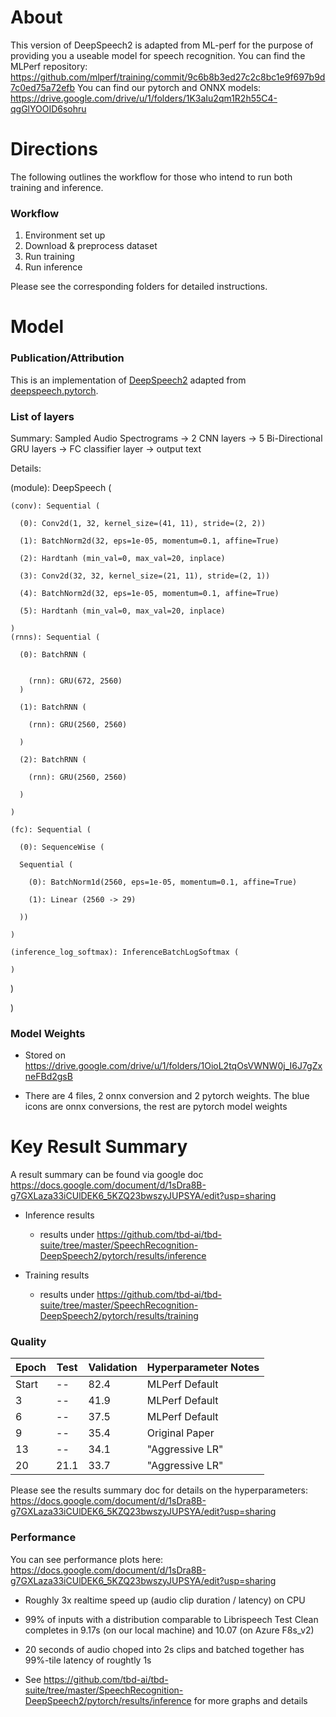 # About
This version of DeepSpeech2 is adapted from ML-perf for the purpose of providing you a useable model for speech recognition.
You can find the MLPerf repository: https://github.com/mlperf/training/commit/9c6b8b3ed27c2c8bc1e9f697b9d7c0ed75a72efb
You can find our pytorch and ONNX models: https://drive.google.com/drive/u/1/folders/1K3aIu2qm1R2h55C4-qgGlYOOID6sohru

# Directions
The following outlines the workflow for those who intend to run both training and inference.

### Workflow
1. Environment set up
2. Download & preprocess dataset
3. Run training
4. Run inference

Please see the corresponding folders for detailed instructions.

# Model
### Publication/Attribution
This is an implementation of [DeepSpeech2](https://arxiv.org/pdf/1512.02595.pdf) adapted from [deepspeech.pytorch](https://github.com/SeanNaren/deepspeech.pytorch).
### List of layers
Summary: Sampled Audio Spectrograms -> 2 CNN layers -> 5 Bi-Directional GRU layers -> FC classifier layer -> output text

Details:

  (module): DeepSpeech (

    (conv): Sequential (

      (0): Conv2d(1, 32, kernel_size=(41, 11), stride=(2, 2))

      (1): BatchNorm2d(32, eps=1e-05, momentum=0.1, affine=True)

      (2): Hardtanh (min_val=0, max_val=20, inplace)

      (3): Conv2d(32, 32, kernel_size=(21, 11), stride=(2, 1))

      (4): BatchNorm2d(32, eps=1e-05, momentum=0.1, affine=True)

      (5): Hardtanh (min_val=0, max_val=20, inplace)

    )
    (rnns): Sequential (

      (0): BatchRNN (


        (rnn): GRU(672, 2560)
      )

      (1): BatchRNN (

        (rnn): GRU(2560, 2560)

      )

      (2): BatchRNN (

        (rnn): GRU(2560, 2560)

      )

    )

    (fc): Sequential (

      (0): SequenceWise (

      Sequential (

        (0): BatchNorm1d(2560, eps=1e-05, momentum=0.1, affine=True)

        (1): Linear (2560 -> 29)

      ))

    )

    (inference_log_softmax): InferenceBatchLogSoftmax (

    )

  )

)

### Model Weights

- Stored on https://drive.google.com/drive/u/1/folders/1OioL2tqOsVWNW0j_I6J7gZxneFBd2gsB

- There are 4 files, 2 onnx conversion and 2 pytorch weights. The blue icons are onnx conversions, the rest are pytorch model weights


# Key Result Summary

A result summary can be found via google doc https://docs.google.com/document/d/1sDra8B-g7GXLaza33iCUlDEK6_5KZQ23bwszyJUPSYA/edit?usp=sharing

- Inference results
    - results under https://github.com/tbd-ai/tbd-suite/tree/master/SpeechRecognition-DeepSpeech2/pytorch/results/inference

- Training results
    - results under https://github.com/tbd-ai/tbd-suite/tree/master/SpeechRecognition-DeepSpeech2/pytorch/results/training

### Quality

|Epoch		|Test		|Validation			|Hyperparameter Notes|
|-----------|-----------|-------------------|--------------------|
|Start		|--			|82.4				|MLPerf Default|
|3			|--			|41.9				|MLPerf Default|
|6			|--			|37.5				|MLPerf Default|
|9			|--			|35.4				|Original Paper|
|13			|--			|34.1				|"Aggressive LR"|
|20			|21.1		|33.7				|"Aggressive LR"|

Please see the results summary doc for details on the hyperparameters: https://docs.google.com/document/d/1sDra8B-g7GXLaza33iCUlDEK6_5KZQ23bwszyJUPSYA/edit?usp=sharing

### Performance

You can see performance plots here: https://docs.google.com/document/d/1sDra8B-g7GXLaza33iCUlDEK6_5KZQ23bwszyJUPSYA/edit?usp=sharing

- Roughly 3x realtime speed up (audio clip duration / latency) on CPU

- 99% of inputs with a distribution comparable to Librispeech Test Clean completes in 9.17s (on our local machine) and 10.07 (on Azure F8s_v2)

- 20 seconds of audio choped into 2s clips and batched together has 99%-tile latency of roughtly 1s

- See https://github.com/tbd-ai/tbd-suite/tree/master/SpeechRecognition-DeepSpeech2/pytorch/results/inference for more graphs and details
